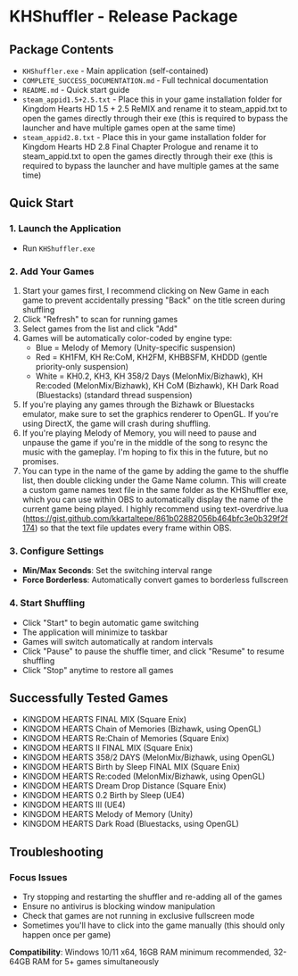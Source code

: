 # KHShuffler - Release Package

## Package Contents
- `KHShuffler.exe` - Main application (self-contained)
- `COMPLETE_SUCCESS_DOCUMENTATION.md` - Full technical documentation
- `README.md` - Quick start guide
- `steam_appid1.5+2.5.txt` - Place this in your game installation folder for Kingdom Hearts HD 1.5 + 2.5 ReMIX and rename it to steam_appid.txt to open the games directly through their exe (this is required to bypass the launcher and have multiple games open at the same time)
- `steam_appid2.8.txt` - Place this in your game installation folder for Kingdom Hearts HD 2.8 Final Chapter Prologue and rename it to steam_appid.txt to open the games directly through their exe (this is required to bypass the launcher and have multiple games at the same time)

## Quick Start

### 1. Launch the Application
- Run `KHShuffler.exe`

### 2. Add Your Games
1. Start your games first, I recommend clicking on New Game in each game to prevent accidentally pressing "Back" on the title screen during shuffling
2. Click "Refresh" to scan for running games
3. Select games from the list and click "Add"
4. Games will be automatically color-coded by engine type:
   -  Blue = Melody of Memory (Unity-specific suspension)
   -  Red = KH1FM, KH Re:CoM, KH2FM, KHBBSFM, KHDDD (gentle priority-only suspension)
   -  White = KH0.2, KH3, KH 358/2 Days (MelonMix/Bizhawk), KH Re:coded (MelonMix/Bizhawk), KH CoM (Bizhawk), KH Dark Road (Bluestacks) (standard thread suspension)
5. If you're playing any games through the Bizhawk or Bluestacks emulator, make sure to set the graphics renderer to OpenGL. If you're using DirectX, the game will crash during shuffling.
6. If you're playing Melody of Memory, you will need to pause and unpause the game if you're in the middle of the song to resync the music with the gameplay. I'm hoping to fix this in the future, but no promises.
7. You can type in the name of the game by adding the game to the shuffle list, then double clicking under the Game Name column. This will create a custom game names text file in the same folder as the KHShuffler exe, which you can use within OBS to automatically display the name of the current game being played. I highly recommend using text-overdrive.lua (https://gist.github.com/kkartaltepe/861b02882056b464bfc3e0b329f2f174) so that the text file updates every frame within OBS. 

### 3. Configure Settings
- **Min/Max Seconds**: Set the switching interval range
- **Force Borderless**: Automatically convert games to borderless fullscreen

### 4. Start Shuffling
- Click "Start" to begin automatic game switching
- The application will minimize to taskbar
- Games will switch automatically at random intervals
- Click "Pause" to pause the shuffle timer, and click "Resume" to resume shuffling
- Click "Stop" anytime to restore all games

## Successfully Tested Games
- KINGDOM HEARTS FINAL MIX (Square Enix)
- KINGDOM HEARTS Chain of Memories (Bizhawk, using OpenGL)
- KINGDOM HEARTS Re:Chain of Memories (Square Enix)
- KINGDOM HEARTS II FINAL MIX (Square Enix)
- KINGDOM HEARTS 358/2 DAYS (MelonMix/Bizhawk, using OpenGL)
- KINGDOM HEARTS Birth by Sleep FINAL MIX (Square Enix)
- KINGDOM HEARTS Re:coded (MelonMix/Bizhawk, using OpenGL)
- KINGDOM HEARTS Dream Drop Distance (Square Enix)
- KINGDOM HEARTS 0.2 Birth by Sleep (UE4)
- KINGDOM HEARTS III (UE4)
- KINGDOM HEARTS Melody of Memory (Unity)
- KINGDOM HEARTS Dark Road (Bluestacks, using OpenGL)
  

##  Troubleshooting

### Focus Issues
- Try stopping and restarting the shuffler and re-adding all of the games 
- Ensure no antivirus is blocking window manipulation
- Check that games are not running in exclusive fullscreen mode
- Sometimes you'll have to click into the game manually (this should only happen once per game)

**Compatibility**: Windows 10/11 x64, 16GB RAM minimum recommended, 32-64GB RAM for 5+ games simultaneously

